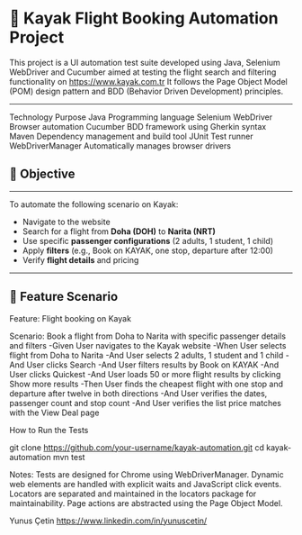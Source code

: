 # 🧪 Kayak Flight Booking Automation Project

This project is a UI automation test suite developed using Java, Selenium WebDriver and Cucumber aimed at testing the flight search and filtering functionality on https://www.kayak.com.tr It follows the Page Object Model (POM) design pattern and BDD (Behavior Driven Development) principles.

---
Technology	Purpose
Java	Programming language
Selenium WebDriver	Browser automation
Cucumber	BDD framework using Gherkin syntax
Maven	Dependency management and build tool
JUnit	Test runner
WebDriverManager	Automatically manages browser drivers
## 🚀 Objective

---

To automate the following scenario on Kayak:

- Navigate to the website
- Search for a flight from **Doha (DOH)** to **Narita (NRT)**
- Use specific **passenger configurations** (2 adults, 1 student, 1 child)
- Apply **filters** (e.g., Book on KAYAK, one stop, departure after 12:00)
- Verify **flight details** and pricing

---

## 📜 Feature Scenario
Feature: Flight booking on Kayak

  Scenario: Book a flight from Doha to Narita with specific passenger details and filters
    -Given User navigates to the Kayak website 
    -When User selects flight from Doha to Narita 
    -And User selects 2 adults, 1 student and 1 child 
    -And User clicks Search 
    -And User filters results by Book on KAYAK 
    -And User clicks Quickest 
    -And User loads 50 or more flight results by clicking Show more results 
    -Then User finds the cheapest flight with one stop and departure after twelve in both directions 
    -And User verifies the dates, passenger count and stop count 
    -And User verifies the list price matches with the View Deal page 

How to Run the Tests 

git clone https://github.com/your-username/kayak-automation.git
cd kayak-automation
mvn test


Notes:
Tests are designed for Chrome using WebDriverManager.
Dynamic web elements are handled with explicit waits and JavaScript click events.
Locators are separated and maintained in the locators package for maintainability.
Page actions are abstracted using the Page Object Model.


Yunus Çetin 
https://www.linkedin.com/in/yunuscetin/
